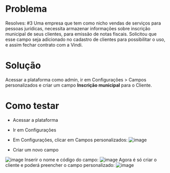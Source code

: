 # Problema
Resolves: #3
 Uma empresa que tem como nicho vendas de serviços para pessoas jurídicas, necessita armazenar informações sobre inscrição municipal de seus clientes, para emissão de notas fiscais. Solicitou que esse campo seja adicionado no cadastro de clientes para possibilitar o uso, e assim fechar contrato com a Vindi.

# Solução
Acessar a plataforma como admin, ir em Configurações > Campos personalizados e criar um campo **Inscrição municipal** para o Cliente.

# Como testar
- Acessar a plataforma

- Ir em Configurações

- Em Configurações, clicar em Campos personalizados:
![image](https://user-images.githubusercontent.com/74281572/167213200-3b56ff7e-fdb1-4b72-a177-21215ca7637a.png)

- Criar um novo campo

![image](https://user-images.githubusercontent.com/74281572/167213286-1ca8bae2-0a27-48b5-a2b9-9a54064cf8d9.png)
Inserir o nome e código do campo:
![image](https://user-images.githubusercontent.com/74281572/167213364-fab92fb9-1702-4e05-bef7-54a105d49370.png)
Agora é só criar o cliente e poderá preencher o campo personalizado:
![image](https://user-images.githubusercontent.com/74281572/167213611-28f419b3-7eb7-4048-9d18-5becbe51b425.png)




